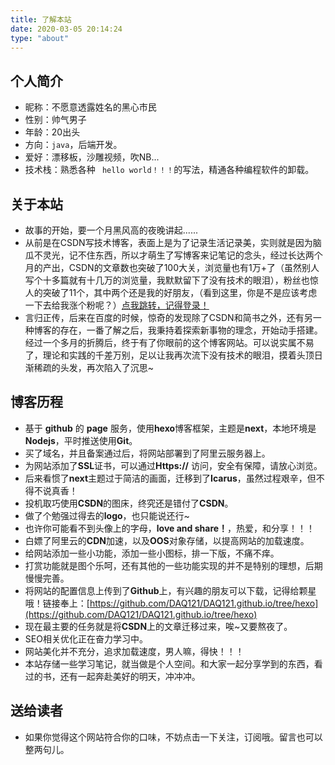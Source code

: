 ```yaml
---
title: 了解本站
date: 2020-03-05 20:14:24
type: "about"
---
```


## 个人简介

- 昵称：不愿意透露姓名的黑心市民
- 性别：帅气男子
- 年龄：20出头
- 方向：`java`，后端开发。
- 爱好：漂移板，沙雕视频，吹NB...
- 技术栈：熟悉各种 ` hello world！！！`的写法，精通各种编程软件的卸载。

## 关于本站
- 故事的开始，要一个月黑风高的夜晚讲起......
- 从前是在CSDN写技术博客，表面上是为了记录生活记录美，实则就是因为脑瓜不灵光，记不住东西，所以才萌生了写博客来记笔记的念头，经过长达两个月的产出，CSDN的文章数也突破了100大关，浏览量也有1万+了（虽然别人写个十多篇就有十几万的浏览量，我默默留下了没有技术的眼泪），粉丝也惊人的突破了11个，其中两个还是我的好朋友，（看到这里，你是不是应该考虑一下去给我涨个粉呢？）[点我跳转，记得登录！](https://blog.csdn.net/weixin_44861399 )
- 言归正传，后来在百度的时候，惊奇的发现除了CSDN和简书之外，还有另一种博客的存在，一番了解之后，我秉持着探索新事物的理念，开始动手搭建。经过一个多月的折腾后，终于有了你眼前的这个博客网站。可以说实属不易了，理论和实践的千差万别，足以让我再次流下没有技术的眼泪，摸着头顶日渐稀疏的头发，再次陷入了沉思~

## 博客历程
- 基于 **github** 的 **page** 服务，使用**hexo**博客框架，主题是**next**，本地环境是**Nodejs**，平时推送使用**Git**。
- 买了域名，并且备案通过后，将网站部署到了阿里云服务器上。
- 为网站添加了**SSL**证书，可以通过**Https://** 访问，安全有保障，请放心浏览。
- 后来看惯了**next**主题过于简洁的画面，迁移到了**Icarus**，虽然过程艰辛，但不得不说真香！
- 投机取巧使用**CSDN**的图床，终究还是错付了**CSDN**。
- 做了个勉强过得去的**logo**，也只能说还行~
- 也许你可能看不到头像上的字母，**love and share！**，热爱，和分享！！！
- 白嫖了阿里云的**CDN**加速，以及**OOS**对象存储，以提高网站的加载速度。
- 给网站添加一些小功能，添加一些小图标，排一下版，不痛不痒。
- 打赏功能就是图个乐呵，还有其他的一些功能实现的并不是特别的理想，后期慢慢完善。
- 将网站的配置信息上传到了**Github**上，有兴趣的朋友可以下载，记得给颗星哦！链接奉上：[https://github.com/DAQ121/DAQ121.github.io/tree/hexo](https://github.com/DAQ121/DAQ121.github.io/tree/hexo)
- 现在最主要的任务就是将**CSDN**上的文章迁移过来，唉~又要熬夜了。
- SEO相关优化正在奋力学习中。
- 网站美化并不充分，追求加载速度，男人嘛，得快！！！
- 本站存储一些学习笔记，就当做是个人空间。和大家一起分享学到的东西，看过的书，还有一起奔赴美好的明天，冲冲冲。

## 送给读者
- 如果你觉得这个网站符合你的口味，不妨点击一下关注，订阅哦。留言也可以整两句儿。